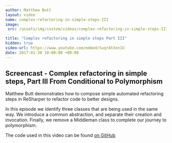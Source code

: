 ```yaml
---
author: Matthew Butt
layout: video
name: complex-refactoring-in-simple-steps-III
image:
 src: /assets/img/custom/videos/complex-refactoring-in-simple-steps-III.jpg

title: "Complex refactoring in simple steps Part III"
hidden: true
video-url: https://www.youtube.com/embed/SuqrAtXnn1U
date: 2017-01-30 10:00:00 +00:00
---
```



## Screencast - Complex refactoring in simple steps, Part III From Conditional to Polymorphism

Matthew Butt demonstrates how to compose simple automated refactoring steps in ReSharper to refactor code to better designs.

In this episode we identify three classes that are being used in the same way. We introduce a common abstraction, and separate their creation and invocation. Finally, we remove a Middleman class to complete our journey to polymorphism.

The code used in this video can be found [on GitHub](https://github.com/bnathyuw/Complex-Refactorings-In-Simple-Steps)
